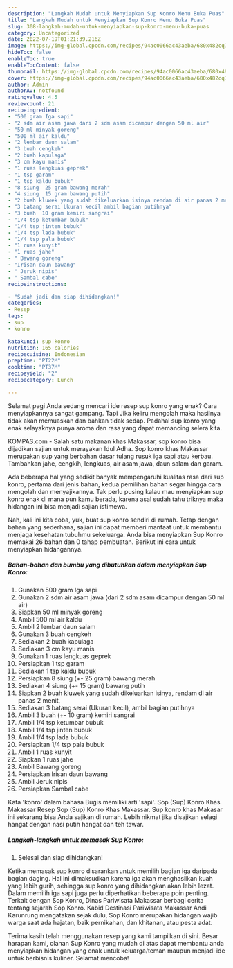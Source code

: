 ```yaml
---
description: "Langkah Mudah untuk Menyiapkan Sup Konro Menu Buka Puas"
title: "Langkah Mudah untuk Menyiapkan Sup Konro Menu Buka Puas"
slug: 308-langkah-mudah-untuk-menyiapkan-sup-konro-menu-buka-puas
category: Uncategorized
date: 2022-07-19T01:21:39.216Z
image: https://img-global.cpcdn.com/recipes/94ac0066ac43aeba/680x482cq70/sup-konro-foto-resep-utama.jpg
hideToc: false
enableToc: true
enableTocContent: false
thumbnail: https://img-global.cpcdn.com/recipes/94ac0066ac43aeba/680x482cq70/sup-konro-foto-resep-utama.jpg
cover: https://img-global.cpcdn.com/recipes/94ac0066ac43aeba/680x482cq70/sup-konro-foto-resep-utama.jpg
author: Admin
authorAv: notfound
ratingvalue: 4.5
reviewcount: 21
recipeingredient:
- "500 gram Iga sapi"
- "2 sdm air asam jawa dari 2 sdm asam dicampur dengan 50 ml air"
- "50 ml minyak goreng"
- "500 ml air kaldu"
- "2 lembar daun salam"
- "3 buah cengkeh"
- "2 buah kapulaga"
- "3 cm kayu manis"
- "1 ruas lengkuas geprek"
- "1 tsp garam"
- "1 tsp kaldu bubuk"
- "8 siung  25 gram bawang merah"
- "4 siung  15 gram bawang putih"
- "2 buah kluwek yang sudah dikeluarkan isinya rendam di air panas 2 menit"
- "3 batang serai Ukuran kecil ambil bagian putihnya"
- "3 buah  10 gram kemiri sangrai"
- "1/4 tsp ketumbar bubuk"
- "1/4 tsp jinten bubuk"
- "1/4 tsp lada bubuk"
- "1/4 tsp pala bubuk"
- "1 ruas kunyit"
- "1 ruas jahe"
- " Bawang goreng"
- "Irisan daun bawang"
- " Jeruk nipis"
- " Sambal cabe"
recipeinstructions:

- "Sudah jadi dan siap dihidangkan!"
categories:
- Resep
tags:
- sup
- konro

katakunci: sup konro 
nutrition: 165 calories
recipecuisine: Indonesian
preptime: "PT22M"
cooktime: "PT37M"
recipeyield: "2"
recipecategory: Lunch

---
```



Selamat pagi Anda sedang mencari ide resep sup konro yang enak? Cara menyiapkannya sangat gampang. Tapi Jika keliru mengolah maka hasilnya tidak akan memuaskan dan bahkan tidak sedap. Padahal sup konro yang enak selayaknya punya aroma dan rasa yang dapat memancing selera kita.


KOMPAS.com - Salah satu makanan khas Makassar, sop konro bisa dijadikan sajian untuk merayakan Idul Adha. Sop konro khas Makassar merupakan sup yang berbahan dasar tulang rusuk iga sapi atau kerbau. Tambahkan jahe, cengkih, lengkuas, air asam jawa, daun salam dan garam.

Ada beberapa hal yang sedikit banyak mempengaruhi kualitas rasa dari sup konro, pertama dari jenis bahan, kedua pemilihan bahan segar hingga cara mengolah dan menyajikannya. Tak perlu pusing kalau mau menyiapkan sup konro enak di mana pun kamu berada, karena asal sudah tahu triknya maka hidangan ini bisa menjadi sajian istimewa.


Nah, kali ini kita coba, yuk, buat sup konro sendiri di rumah. Tetap dengan bahan yang sederhana, sajian ini dapat memberi manfaat untuk membantu menjaga kesehatan tubuhmu sekeluarga. Anda bisa menyiapkan Sup Konro memakai 26 bahan dan 0 tahap pembuatan. Berikut ini cara untuk menyiapkan hidangannya.

<!--inarticleads1-->

##### Bahan-bahan dan bumbu yang dibutuhkan dalam menyiapkan Sup Konro:

1. Gunakan 500 gram Iga sapi
1. Gunakan 2 sdm air asam jawa (dari 2 sdm asam dicampur dengan 50 ml air)
1. Siapkan 50 ml minyak goreng
1. Ambil 500 ml air kaldu
1. Ambil 2 lembar daun salam
1. Gunakan 3 buah cengkeh
1. Sediakan 2 buah kapulaga
1. Sediakan 3 cm kayu manis
1. Gunakan 1 ruas lengkuas geprek
1. Persiapkan 1 tsp garam
1. Sediakan 1 tsp kaldu bubuk
1. Persiapkan 8 siung (+- 25 gram) bawang merah
1. Sediakan 4 siung (+- 15 gram) bawang putih
1. Siapkan 2 buah kluwek yang sudah dikeluarkan isinya, rendam di air panas 2 menit,
1. Sediakan 3 batang serai (Ukuran kecil), ambil bagian putihnya
1. Ambil 3 buah (+- 10 gram) kemiri sangrai
1. Ambil 1/4 tsp ketumbar bubuk
1. Ambil 1/4 tsp jinten bubuk
1. Ambil 1/4 tsp lada bubuk
1. Persiapkan 1/4 tsp pala bubuk
1. Ambil 1 ruas kunyit
1. Siapkan 1 ruas jahe
1. Ambil  Bawang goreng
1. Persiapkan Irisan daun bawang
1. Ambil  Jeruk nipis
1. Persiapkan  Sambal cabe


Kata &#39;konro&#39; dalam bahasa Bugis memiliki arti &#39;sapi&#39;. Sop (Sup) Konro Khas Makassar Resep Sop (Sup) Konro Khas Makassar. Sup konro khas Makasar ini sekarang bisa Anda sajikan di rumah. Lebih nikmat jika disajikan selagi hangat dengan nasi putih hangat dan teh tawar. 

<!--inarticleads2-->

##### Langkah-langkah untuk memasak Sup Konro:


1. Selesai dan siap dihidangkan!

Ketika memasak sup konro disarankan untuk memilih bagian iga daripada bagian daging. Hal ini dimaksudkan karena iga akan menghasilkan kuah yang lebih gurih, sehingga sup konro yang dihidangkan akan lebih lezat. Dalam memilih iga sapi juga perlu diperhatikan beberapa poin penting. Terkait dengan Sop Konro, Dinas Pariwisata Makassar berbagi cerita tentang sejarah Sop Konro. Kabid Destinasi Pariwisata Makassar Andi Karunrung mengatakan sejak dulu, Sop Konro merupakan hidangan wajib warga saat ada hajatan, baik pernikahan, dan khitanan, atau pesta adat. 

Terima kasih telah menggunakan resep yang kami tampilkan di sini. Besar harapan kami, olahan Sup Konro yang mudah di atas dapat membantu anda menyiapkan hidangan yang enak untuk keluarga/teman maupun menjadi ide untuk berbisnis kuliner. Selamat mencoba!
